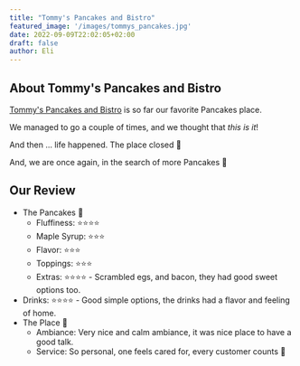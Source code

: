 ```yaml
---
title: "Tommy's Pancakes and Bistro"
featured_image: '/images/tommys_pancakes.jpg'
date: 2022-09-09T22:02:05+02:00
draft: false
author: Eli
---
```


## About Tommy's Pancakes and Bistro

[Tommy's Pancakes and Bistro](https://g.page/tommyspancakes?share) is so far our favorite Pancakes place. 

We managed to go a couple of times, and we thought that _this is it_!

And then ... life happened. The place closed 🥹

And, we are once again, in the search of more Pancakes 🥞

## Our Review

* The Pancakes 🥞
    * Fluffiness: ⭐⭐⭐⭐️
    * Maple Syrup: ⭐⭐⭐
    * Flavor: ⭐⭐⭐
    * Toppings: ⭐⭐⭐
    * Extras: ⭐⭐⭐⭐️ - Scrambled egs, and bacon, they had good sweet options too. 
* Drinks: ⭐⭐⭐⭐️ - Good simple options, the drinks had a flavor and feeling of home.
* The Place 🌻
    * Ambiance: Very nice and calm ambiance, it was nice place to have a good talk.
    * Service: So personal, one feels cared for, every customer counts 💚
